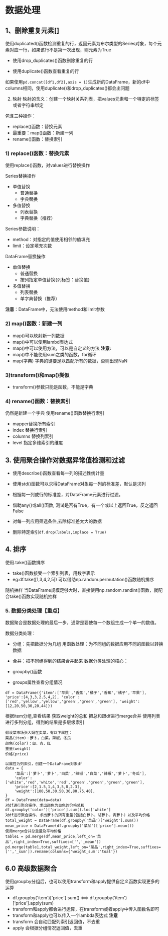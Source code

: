 # 数据处理

## 1、删除重复元素[]

使用duplicated()函数检测重复的行，返回元素为布尔类型的Series对象，每个元素对应一行，如果该行不是第一次出现，则元素为True

*   使用drop_duplicates()函数删除重复的行

*   使用duplicate()函数查看重复的行

如果使用``pd.concat([df1,df2],axis = 1)``生成新的DataFrame，新的df中columns相同，使用duplicate()和drop_duplicates()都会出问题

2. 映射
映射的含义：创建一个映射关系列表，把values元素和一个特定的标签或者字符串绑定

包含三种操作：

- replace()函数：替换元素
- 最重要：map()函数：新建一列
- rename()函数：替换索引

### 1) replace()函数：替换元素
使用replace()函数，对values进行替换操作

Series替换操作
- 单值替换
    - 普通替换
    - 字典替换
- 多值替换
    - 列表替换
    - 字典替换（推荐）

Series参数说明：
- method：对指定的值使用相邻的值填充
- limit：设定填充次数

DataFrame替换操作
- 单值替换
    - 普通替换
    - 按列指定单值替换{列标签：替换值}
- 多值替换
    - 列表替换
    - 单字典替换（推荐）

**注意**：DataFrame中，无法使用method和limit参数

### 2) map()函数：新建一列

- map()可以映射新一列数据
- map()中可以使用lambd表达式
- map()中可以使用方法，可以是自定义的方法
**注意:** 
- map()中不能使用sum之类的函数，for循环
- map(字典) 字典的键要足以匹配所有的数据，否则出现NaN
### 3)transform()和map()类似
- transform()参数只能是函数，不能是字典
### 4) rename()函数：替换索引
仍然是新建一个字典
使用rename()函数替换行索引
- mapper替换所有索引
- index 替换行索引
- columns 替换列索引
- level 指定多维索引的维度

## 3. 使用聚合操作对数据异常值检测和过滤
- 使用describe()函数查看每一列的描述性统计量

- 使用std()函数可以求得DataFrame对象每一列的标准差，默认是求列

- 根据每一列或行的标准差，对DataFrame元素进行过滤。

- 借助any()或all()函数, 测试是否有True，有一个或以上返回True，反之返回False

- 对每一列应用筛选条件,去除标准差太大的数据

- 删除特定索引``df.drop(labels,inplace = True)``


## 4. 排序
使用.take()函数排序
- take()函数接受一个索引列表，用数字表示
- eg:df.take([1,3,4,2,5])
可以借助np.random.permutation()函数随机排序

随机抽样
当DataFrame规模足够大时，直接使用np.random.randint()函数，就配合take()函数实现随机抽样

### 5. 数据分类处理【重点】
数据聚合是数据处理的最后一步，通常是要使每一个数组生成一个单一的数值。

数据分类处理：

- 分组：先把数据分为几组
用函数处理：为不同组的数据应用不同的函数以转换数据
- 合并：把不同组得到的结果合并起来
数据分类处理的核心：

 - groupby()函数
 - groups属性查看分组情况

```
df = DataFrame({'item':['苹果','香蕉','橘子','香蕉','橘子','苹果'], 'price':[4,3,3,2.5,4,2], 'color':['red','yellow','yellow','green','green','green'], 'weight':[12,20,50,30,20,44]})
```

根据item分组,查看结果
获取weight的总和
把总和跟df进行merge合并
使用列表进行多列分组，得到的结果是多层级索引

```
假设菜市场张大妈在卖菜，有以下属性：
菜品(item)：萝卜，白菜，辣椒，冬瓜
颜色(color)：白，青，红
重量(weight)
价格(price)

以属性为列索引，创建一个DataFrame对象df
data = {
    '菜品':['萝卜','萝卜','白菜','辣椒','白菜','辣椒','萝卜','冬瓜'],
    'color':['white','red','white','red','green','green','green','green'],
    'price':[2,1.5,1,4,3,5,8,2.3],
    'weight':[100,50,30,50,36,80,75,40],
}
df = DataFrame(data=data)
对df进行聚合操作，求出颜色为白色的价格总和
df.groupby('color')['price'].sum().loc['white']
对df进行聚合操作，求出萝卜的所有重量(包括白萝卜，胡萝卜，青萝卜）以及平均价格
total_weight = DataFrame(df.groupby('菜品')['weight'].sum())
mean_price = DataFrame(df.groupby('菜品')['price'].mean())
使用merge合并总重量及平均价格
table1 = pd.merge(df,mean_price,left_on='菜品',right_index=True,suffixes=['','_mean'])
pd.merge(table1,total_weight,left_on='菜品',right_index=True,suffixes=['','_sum']).rename(columns={'weight_sum':'toal'})

```


## 6.0 高级数据聚合
使用groupby分组后，也可以使用transform和apply提供自定义函数实现更多的运算
- df.groupby('item')['price'].sum() <==> df.groupby('item')['price'].apply(sum)
- transform和apply都会进行运算，在transform或者apply中传入函数名即可
- transform和apply也可以传入一个lambda表达式
**注意**
- transform 会自动匹配列索引返回值，不去重
- apply 会根据分组情况返回值，去重